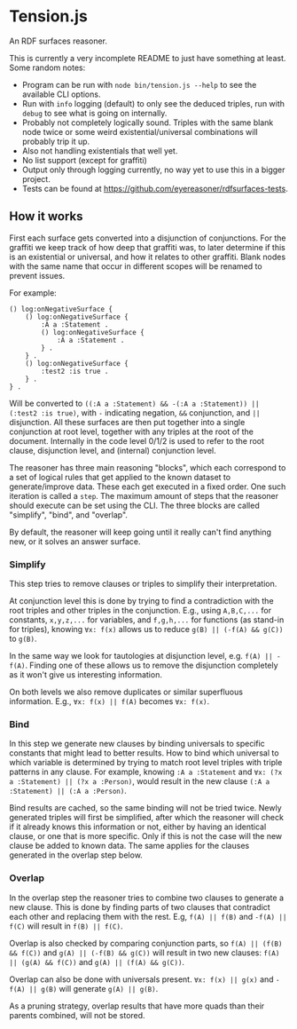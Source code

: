 # Tension.js

An RDF surfaces reasoner.

This is currently a very incomplete README to just have something at least.
Some random notes:

* Program can be run with `node bin/tension.js --help` to see the available CLI options.
* Run with `info` logging (default) to only see the deduced triples, run with `debug` to see what is going on internally.
* Probably not completely logically sound.
  Triples with the same blank node twice or some weird existential/universal combinations will probably trip it up.
* Also not handling existentials that well yet.
* No list support (except for graffiti)
* Output only through logging currently, no way yet to use this in a bigger project.
* Tests can be found at <https://github.com/eyereasoner/rdfsurfaces-tests>.

## How it works

First each surface gets converted into a disjunction of conjunctions.
For the graffiti we keep track of how deep that graffiti was,
to later determine if this is an existential or universal, and how it relates to other graffiti.
Blank nodes with the same name that occur in different scopes will be renamed to prevent issues.

For example:
```n3
() log:onNegativeSurface {
    () log:onNegativeSurface {
        :A a :Statement .
        () log:onNegativeSurface {
            :A a :Statement .
        } .
    } .
    () log:onNegativeSurface {
        :test2 :is true .
    } .
} .
```
Will be converted to `((:A a :Statement) && -(:A a :Statement)) || (:test2 :is true)`,
with `-` indicating negation, `&&` conjunction, and `||` disjunction.
All these surfaces are then put together into a single conjunction at root level,
together with any triples at the root of the document.
Internally in the code level 0/1/2 is used to refer to the root clause, disjunction level, and (internal) conjunction level.

The reasoner has three main reasoning "blocks",
which each correspond to a set of logical rules that get applied to the known dataset to generate/improve data.
These each get executed in a fixed order.
One such iteration is called a `step`.
The maximum amount of steps that the reasoner should execute can be set using the CLI.
The three blocks are called "simplify", "bind", and "overlap".

By default, the reasoner will keep going until it really can't find anything new,
or it solves an answer surface.

### Simplify

This step tries to remove clauses or triples to simplify their interpretation.

At conjunction level this is done by trying to find a contradiction with the root triples and other triples in the conjunction.
E.g., using `A,B,C,...` for constants, `x,y,z,...` for variables, and `f,g,h,...` for functions (as stand-in for triples),
knowing `∀x: f(x)` allows us to reduce `g(B) || (-f(A) && g(C))` to `g(B)`.

In the same way we look for tautologies at disjunction level, e.g. `f(A) || -f(A)`.
Finding one of these allows us to remove the disjunction completely as it won't give us interesting information.

On both levels we also remove duplicates or similar superfluous information.
E.g., `∀x: f(x) || f(A)` becomes `∀x: f(x)`.

### Bind

In this step we generate new clauses by binding universals to specific constants that might lead to better results.
How to bind which universal to which variable is determined
by trying to match root level triples with triple patterns in any clause.
For example, knowing `:A a :Statement` and `∀x: (?x a :Statement) || (?x a :Person)`,
would result in the new clause `(:A a :Statement) || (:A a :Person)`.

Bind results are cached, so the same binding will not be tried twice.
Newly generated triples will first be simplified,
after which the reasoner will check if it already knows this information or not,
either by having an identical clause, or one that is more specific.
Only if this is not the case will the new clause be added to known data.
The same applies for the clauses generated in the overlap step below.

### Overlap

In the overlap step the reasoner tries to combine two clauses to generate a new clause.
This is done by finding parts of two clauses that contradict each other and replacing them with the rest.
E.g, `f(A) || f(B)` and `-f(A) || f(C)` will result in `f(B) || f(C)`.

Overlap is also checked by comparing conjunction parts,
so `f(A) || (f(B) && f(C))` and `g(A) || (-f(B) && g(C))` will result in two new clauses:
`f(A) || (g(A) && f(C))` and `g(A) || (f(A) && g(C))`.

Overlap can also be done with universals present.
`∀x: f(x) || g(x)` and `-f(A) || g(B)` will generate `g(A) || g(B)`.

As a pruning strategy, overlap results that have more quads than their parents combined,
will not be stored.
